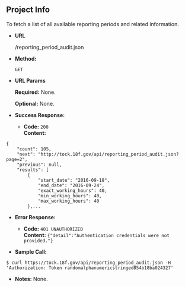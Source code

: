 **Project Info**
----
To fetch a list of all available reporting periods and related information.

* **URL**

  /reporting_period_audit.json

* **Method:**

  `GET`
  
*  **URL Params**

   **Required:**
   None.
   
   **Optional:**
   None.

* **Success Response:**

  * **Code:** `200` <br />
    **Content:** 
```
{
    "count": 105,
    "next": "http://tock.18f.gov/api/reporting_period_audit.json?page=2",
    "previous": null,
    "results": [
        {
            "start_date": "2016-09-18",
            "end_date": "2016-09-24",
            "exact_working_hours": 40,
            "min_working_hours": 40,
            "max_working_hours": 40
        },...
```
 
* **Error Response:**

  * **Code:** `401 UNAUTHORIZED` <br />
    **Content:** `{"detail":"Authentication credentials were not provided."}`

* **Sample Call:**

```
$ curl https://tock.18f.gov/api/reporting_period_audit.json -H 'Authorization: Token randomalphanumericstringed854b18ba024327'
```

* **Notes:** None.
 
